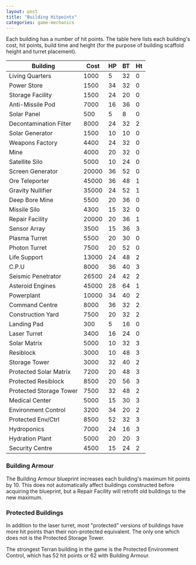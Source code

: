```yaml
---
layout: post
title: "Building Hitpoints"
categories: game-mechanics
---
```


Each building has a number of hit points. The table here lists each
building's cost, hit points, build time and height (for the purpose of
building scaffold height and turret placement).

| Building                       |  Cost  | HP | BT | Ht|
| -------------------------------|--------|----|----|---|
| Living Quarters                |   1000 |  5 | 32 | 0 |
| Power Store                    |   1500 | 34 | 32 | 0 |
| Storage Facility               |   1500 | 24 | 20 | 0 |
| Anti-Missile Pod               |   7000 | 16 | 36 | 0 |
| Solar Panel                    |    500 |  5 |  8 | 0 |
| Decontamination Filter         |   8000 | 24 | 32 | 2 |
| Solar Generator                |   1500 | 10 | 10 | 0 |
| Weapons Factory                |   4400 | 24 | 32 | 0 |
| Mine                           |   4000 | 20 | 32 | 0 |
| Satellite Silo                 |   5000 | 10 | 24 | 0 |
| Screen Generator               |  20000 | 36 | 52 | 0 |
| Ore Teleporter                 |  45000 | 36 | 48 | 1 |
| Gravity Nullifier              |  35000 | 24 | 52 | 1 |
| Deep Bore Mine                 |   5500 | 20 | 36 | 0 |
| Missile Silo                   |   4300 | 15 | 32 | 0 |
| Repair Facility                |  20000 | 20 | 36 | 1 |
| Sensor Array                   |   3500 | 15 | 36 | 3 |
| Plasma Turret                  |   5500 | 20 | 30 | 0 |
| Photon Turret                  |   7500 | 20 | 52 | 0 |
| Life Support                   |  13000 | 24 | 48 | 2 |
| C.P.U                          |   8000 | 36 | 40 | 3 |
| Seismic Penetrator             |  26500 | 24 | 42 | 2 |
| Asteroid Engines               |  45000 | 28 | 64 | 1 |
| Powerplant                     |  10000 | 34 | 40 | 2 |
| Command Centre                 |   8000 | 36 | 32 | 2 |
| Construction Yard              |   7500 | 20 | 32 | 2 |
| Landing Pad                    |    300 |  5 | 16 | 0 |
| Laser Turret                   |   3400 | 16 | 24 | 0 |
| Solar Matrix                   |   5000 | 10 | 32 | 3 |
| Resiblock                      |   3000 | 10 | 48 | 3 |
| Storage Tower                  |   3000 | 32 | 40 | 2 |
| Protected Solar Matrix         |   7200 | 20 | 48 | 3 |
| Protected Resiblock            |   8500 | 20 | 56 | 3 |
| Protected Storage Tower        |   7500 | 32 | 48 | 2 |
| Medical Center                 |   5000 | 15 | 30 | 3 |
| Environment Control            |   3200 | 34 | 20 | 2 |
| Protected Env/Ctrl             |   8500 | 52 | 32 | 3 |
| Hydroponics                    |   7000 | 24 | 16 | 3 |
| Hydration Plant                |   5000 | 20 | 20 | 3 |
| Security Centre                |   4500 | 15 | 24 | 2 |

### Building Armour
The Building Armour blueprint increases each building's maximum hit points
by 10. This does not automatically affect buildings constructed before acquiring
the blueprint, but a Repair Facility will retrofit old buildings to the new
maximum.

### Protected Buildings
In addition to the laser turret, most "protected" versions of buildings have
more hit points than their non-protected equivalent. The only one which does
not is the Protected Storage Tower.

The strongest Terran building in the game is the Protected Environment
Control, which has 52 hit points or 62 with Building Armour.
